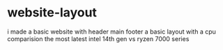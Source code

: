 # website-layout
i made a basic website with header main footer
a basic layout with a cpu comparision
the most latest intel 14th gen vs ryzen 7000 series
